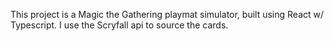 This project is a Magic the Gathering playmat simulator, built using React w/ Typescript. I use the Scryfall api to source the cards.
